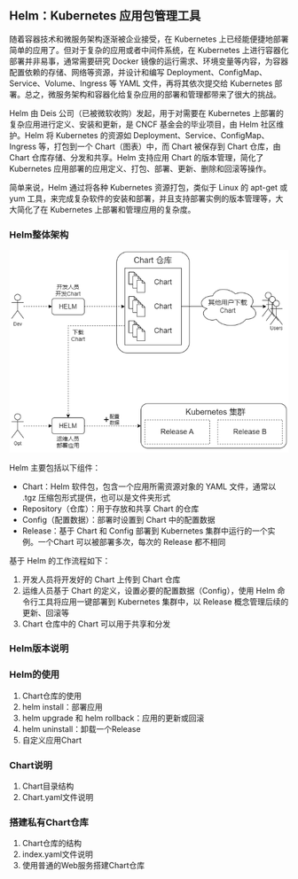 ## Helm：Kubernetes 应用包管理工具
随着容器技术和微服务架构逐渐被企业接受，在 Kubernetes 上已经能便捷地部署简单的应用了。但对于复杂的应用或者中间件系统，在 Kubernetes 上进行容器化部署并非易事，通常需要研究 Docker 镜像的运行需求、环境变量等内容，为容器配置依赖的存储、网络等资源，并设计和编写 Deployment、ConfigMap、Service、Volume、Ingress 等 YAML 文件，再将其依次提交给 Kubernetes 部署。总之，微服务架构和容器化给复杂应用的部署和管理都带来了很大的挑战。

Helm 由 Deis 公司（已被微软收购）发起，用于对需要在 Kubernetes 上部署的复杂应用进行定义、安装和更新，是 CNCF 基金会的毕业项目，由 Helm 社区维护。Helm 将 Kubernetes 的资源如 Deployment、Service、ConfigMap、Ingress 等，打包到一个 Chart（图表）中，而 Chart 被保存到 Chart 仓库，由 Chart 仓库存储、分发和共享。Helm 支持应用 Chart 的版本管理，简化了 Kubernetes 应用部署的应用定义、打包、部署、更新、删除和回滚等操作。

简单来说，Helm 通过将各种 Kubernetes 资源打包，类似于 Linux 的 apt-get 或 yum 工具，来完成复杂软件的安装和部署，并且支持部署实例的版本管理等，大大简化了在 Kubernetes 上部署和管理应用的复杂度。

### Helm整体架构

![HELM](./helm.png)

Helm 主要包括以下组件：
- Chart：Helm 软件包，包含一个应用所需资源对象的 YAML 文件，通常以 .tgz 压缩包形式提供，也可以是文件夹形式
- Repository（仓库）：用于存放和共享 Chart 的仓库
- Config（配置数据）：部署时设置到 Chart 中的配置数据
- Release：基于 Chart 和 Config 部署到 Kubernetes 集群中运行的一个实例。一个Chart 可以被部署多次，每次的 Release 都不相同

基于 Helm 的工作流程如下：
1. 开发人员将开发好的 Chart 上传到 Chart 仓库
1. 运维人员基于 Chart 的定义，设置必要的配置数据（Config），使用 Helm 命令行工具将应用一键部署到 Kubernetes 集群中，以 Release 概念管理后续的更新、回滚等
1. Chart 仓库中的 Chart 可以用于共享和分发


### Helm版本说明


### Helm的使用
1. Chart仓库的使用
1. helm install：部署应用
1. helm upgrade 和 helm rollback：应用的更新或回滚
1. helm uninstall：卸载一个Release
1. 自定义应用Chart


### Chart说明
1. Chart目录结构
1. Chart.yaml文件说明



### 搭建私有Chart仓库
1. Chart仓库的结构
1. index.yaml文件说明
1. 使用普通的Web服务搭建Chart仓库